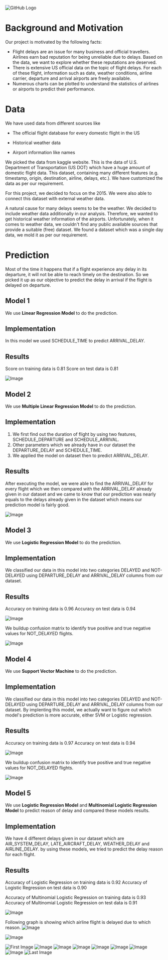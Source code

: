 ![GitHub Logo](/header.jpg)

# Background and Motivation
Our project is motivated by the following facts: 
- Flight delays are an issue for many business and official travellers. Airlines earn bad reputation for being unreliable due to delays. Based on the data, we want to explore whether these reputations are deserved. 
- There is extensive US official data on the topic of flight delays. For each of these flight, information such as date, weather conditions, airline carrier, departure and arrival airports are freely available.
- Numerous charts can be plotted to understand the statistics of airlines or airports to predict their performance.

# Data
We have used data from different sources like
- The official flight database for every domestic flight in the US 

- Historical weather data

- Airport information like names
  
We picked the data from kaggle website. This is the data of U.S. Department of Transportation (US DOT) which have a huge amount of domestic flight data. This dataset, containing many different features (e.g. timestamp, origin, destination, airline, delays, etc.). We have customized the data as per our requirement. 

For this project, we decided to focus on the 2015. We were also able to connect this dataset with external weather data.  

A natural cause for many delays seems to be the weather. We decided to include weather data additionally in our analysis. Therefore, we wanted to get historical weather information of the airports. Unfortunately, when it comes to weather data, we couldn't find any public available sources that provide a suitable (free) dataset. We found a dataset which was a single day data, we mold it as per our requirement. 

# Prediction
Most of the time it happens that if a flight experience any delay in its departure, it will not be able to reach timely on the destination. So we picked it up as our objective to predict the delay in arrival if the flight is delayed on departure.

## Model 1
We use **Linear Regression Model** to do the prediction.

## Implementation
In this model we used SCHEDULE_TIME to predict ARRIVAL_DELAY.

## Results
Score on training data is 0.81
Score on test data is 0.81

![Image](/flight_dataLR1.png)

## Model 2
We use **Multiple Linear Regression Model** to do the prediction.

## Implementation
1. We first find out the duration of flight by using two features, SCHEDULE_DEPARTURE and SCHEDULE_ARRIVAL.
2. Other parameters which we already have in our dataset the DEPARTURE_DELAY and SCHEDULE_TIME.
3. We applied the model on dataset then to predict ARRIVAL_DELAY.

## Results
After executing the model, we were able to find the ARRIVAL_DELAY for every flight which we then compared with the ARRIVAL_DELAY already given in our dataset and we came to know that our prediction was nearly equals to the delays already given in the dataset which means our prediction model is fairly good.

![Image](/flight_dataLR2.png)

## Model 3
We use **Logistic Regression Model** to do the prediction. 

## Implementation
We classified our data in this model into two categories DELAYED and NOT-DELAYED using DEPARTURE_DELAY and ARRIVAL_DELAY columns from our dataset.

## Results
Accuracy on training data is 0.96
Accuracy on test data is 0.94

![Image](/flight_dataLR4.png)

We buildup confusion matrix to identify true positive and true negative values for NOT_DELAYED flights.

![Image](/flight_dataLR3.png)

## Model 4
We use **Support Vector Machine** to do the prediction. 

## Implementation
We classified our data in this model into two categories DELAYED and NOT-DELAYED using DEPARTURE_DELAY and ARRIVAL_DELAY columns from our dataset. By implenting this model, we actually want to figure out which model's prediction is more accurate, either SVM or Logistic regression.

## Results
Accuracy on training data is 0.97
Accuracy on test data is 0.94

![Image](/flight_dataLR4.png)

We buildup confusion matrix to identify true positive and true negative values for NOT_DELAYED flights.

![Image](/flight_dataLR5.png)

## Model 5
We use **Logistic Regression Model** and **Multinomial Logistic Regression Model** to predict reason of delay and compared these models results. 

## Implementation
We have 4 different delays given in our dataset which are AIR_SYSTEM_DELAY, LATE_AIRCRAFT_DELAY, WEATHER_DELAY and AIRLINE_DELAY. by using these models, we tried to predict the delay reason for each flight.

## Results
Accuracy of Logistic Regression on training data is 0.92
Accuracy of Logistic Regression on test data is 0.90

Accuracy of Multinomial Logistic Regression on training data is 0.93
Accuracy of Multinomial Logistic Regression on test data is 0.91

![Image](/flight_datadelay.png)

Following graph is showing which airline flight is delayed due to which reason.
![Image](/flight_dataLR7.png)

![Image](/flight_dataLR6.png)






![First Image](/flight_data.png)
![Image](/flight_datacancel.png)
![Image](/flight_datacancel1.png)
![Image](/flight_datacancel2.png)
![Image](/flight_datacancel3.png)
![Image](/flight_datarating1.png)
![Image](/flight_datarating2.png)
![Image](/flight_datarating3.png)
![Last Image](/Plot_1.png)
